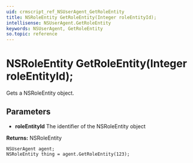 ```yaml
---
uid: crmscript_ref_NSUserAgent_GetRoleEntity
title: NSRoleEntity GetRoleEntity(Integer roleEntityId);
intellisense: NSUserAgent.GetRoleEntity
keywords: NSUserAgent, GetRoleEntity
so.topic: reference
---
```


# NSRoleEntity GetRoleEntity(Integer roleEntityId);

Gets a NSRoleEntity object.

## Parameters

* **roleEntityId** The identifier of the NSRoleEntity object

**Returns:** NSRoleEntity

```crmscript
NSUserAgent agent;
NSRoleEntity thing = agent.GetRoleEntity(123);
```

